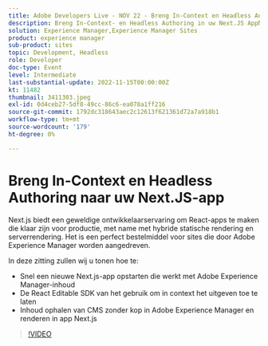```yaml
---
title: Adobe Developers Live - NOV 22 - Breng In-Context en Headless Authoring naar uw Next.JS-app
description: Breng In-Context- en Headless Authoring in uw Next.JS AppNext.js biedt een geweldige ontwikkelaarservaring voor het ontwikkelen van React-apps die klaar zijn voor productie, vooral met hybride statische en serverrendering. Het is een ideaal leveringsmiddel voor sites die worden aangedreven door Adobe Experience Manager. In deze sessie laten we u zien hoe u:start snel een nieuwe Next.js-app die werkt met Adobe Experience Manager-inhoudGebruik React Editable SDK om in-context bewerkenInhoud ophalen van Adobe Experience Manager zonder kop CMS en renderen in de Next.js-app mogelijk te maken
solution: Experience Manager,Experience Manager Sites
product: experience manager
sub-product: sites
topic: Development, Headless
role: Developer
doc-type: Event
level: Intermediate
last-substantial-update: 2022-11-15T00:00:00Z
kt: 11482
thumbnail: 3411303.jpeg
exl-id: 0d4ceb27-5df8-49cc-86c6-ea078a1ff216
source-git-commit: 1792dc318643aec2c12613f621361d72a7a918b1
workflow-type: tm+mt
source-wordcount: '179'
ht-degree: 0%

---
```


# Breng In-Context en Headless Authoring naar uw Next.JS-app

Next.js biedt een geweldige ontwikkelaarservaring om React-apps te maken die klaar zijn voor productie, met name met hybride statische rendering en serverrendering. Het is een perfect bestelmiddel voor sites die door Adobe Experience Manager worden aangedreven.

In deze zitting zullen wij u tonen hoe te:

* Snel een nieuwe Next.js-app opstarten die werkt met Adobe Experience Manager-inhoud
* De React Editable SDK van het gebruik om in context het uitgeven toe te laten
* Inhoud ophalen van CMS zonder kop in Adobe Experience Manager en renderen in app Next.js

>[!VIDEO](https://video.tv.adobe.com/v/3411303/?quality=12&learn=on)

